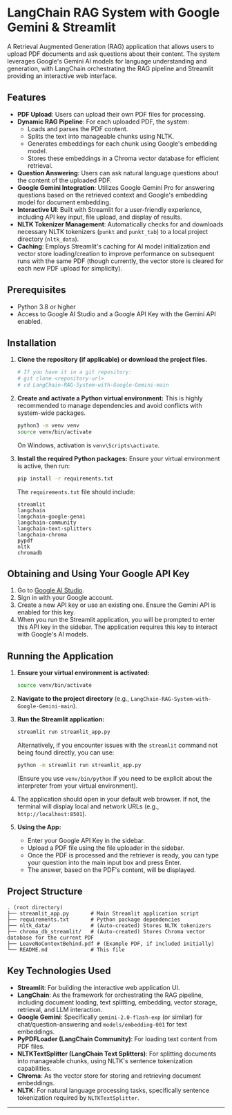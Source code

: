 # LangChain RAG System with Google Gemini & Streamlit

A Retrieval Augmented Generation (RAG) application that allows users to upload PDF documents and ask questions about their content. The system leverages Google's Gemini AI models for language understanding and generation, with LangChain orchestrating the RAG pipeline and Streamlit providing an interactive web interface.

## Features

*   **PDF Upload**: Users can upload their own PDF files for processing.
*   **Dynamic RAG Pipeline**: For each uploaded PDF, the system:
    *   Loads and parses the PDF content.
    *   Splits the text into manageable chunks using NLTK.
    *   Generates embeddings for each chunk using Google's embedding model.
    *   Stores these embeddings in a Chroma vector database for efficient retrieval.
*   **Question Answering**: Users can ask natural language questions about the content of the uploaded PDF.
*   **Google Gemini Integration**: Utilizes Google Gemini Pro for answering questions based on the retrieved context and Google's embedding model for document embedding.
*   **Interactive UI**: Built with Streamlit for a user-friendly experience, including API key input, file upload, and display of results.
*   **NLTK Tokenizer Management**: Automatically checks for and downloads necessary NLTK tokenizers (`punkt` and `punkt_tab`) to a local project directory (`nltk_data`).
*   **Caching**: Employs Streamlit's caching for AI model initialization and vector store loading/creation to improve performance on subsequent runs with the same PDF (though currently, the vector store is cleared for each new PDF upload for simplicity).

## Prerequisites

*   Python 3.8 or higher
*   Access to Google AI Studio and a Google API Key with the Gemini API enabled.

## Installation

1.  **Clone the repository (if applicable) or download the project files.**
    ```bash
    # If you have it in a git repository:
    # git clone <repository-url>
    # cd LangChain-RAG-System-with-Google-Gemini-main
    ```

2.  **Create and activate a Python virtual environment:**
    This is highly recommended to manage dependencies and avoid conflicts with system-wide packages.
    ```bash
    python3 -m venv venv
    source venv/bin/activate
    ```
    On Windows, activation is `venv\Scripts\activate`.

3.  **Install the required Python packages:**
    Ensure your virtual environment is active, then run:
    ```bash
    pip install -r requirements.txt
    ```
    The `requirements.txt` file should include:
    ```
    streamlit
    langchain
    langchain-google-genai
    langchain-community
    langchain-text-splitters
    langchain-chroma
    pypdf
    nltk
    chromadb
    ```

## Obtaining and Using Your Google API Key

1.  Go to [Google AI Studio](https://aistudio.google.com/).
2.  Sign in with your Google account.
3.  Create a new API key or use an existing one. Ensure the Gemini API is enabled for this key.
4.  When you run the Streamlit application, you will be prompted to enter this API key in the sidebar. The application requires this key to interact with Google's AI models.

## Running the Application

1.  **Ensure your virtual environment is activated:**
    ```bash
    source venv/bin/activate
    ```

2.  **Navigate to the project directory** (e.g., `LangChain-RAG-System-with-Google-Gemini-main`).

3.  **Run the Streamlit application:**
    ```bash
    streamlit run streamlit_app.py
    ```
    Alternatively, if you encounter issues with the `streamlit` command not being found directly, you can use:
    ```bash
    python -m streamlit run streamlit_app.py
    ```
    (Ensure you use `venv/bin/python` if you need to be explicit about the interpreter from your virtual environment).

4.  The application should open in your default web browser. If not, the terminal will display local and network URLs (e.g., `http://localhost:8501`).

5.  **Using the App:**
    *   Enter your Google API Key in the sidebar.
    *   Upload a PDF file using the file uploader in the sidebar.
    *   Once the PDF is processed and the retriever is ready, you can type your question into the main input box and press Enter.
    *   The answer, based on the PDF's content, will be displayed.

## Project Structure

```
. (root directory)
├── streamlit_app.py       # Main Streamlit application script
├── requirements.txt       # Python package dependencies
├── nltk_data/             # (Auto-created) Stores NLTK tokenizers
├── chroma_db_streamlit/   # (Auto-created) Stores Chroma vector database for the current PDF
├── LeaveNoContextBehind.pdf # (Example PDF, if included initially)
└── README.md              # This file
```

## Key Technologies Used

*   **Streamlit**: For building the interactive web application UI.
*   **LangChain**: As the framework for orchestrating the RAG pipeline, including document loading, text splitting, embedding, vector storage, retrieval, and LLM interaction.
*   **Google Gemini**: Specifically `gemini-2.0-flash-exp` (or similar) for chat/question-answering and `models/embedding-001` for text embeddings.
*   **PyPDFLoader (LangChain Community)**: For loading text content from PDF files.
*   **NLTKTextSplitter (LangChain Text Splitters)**: For splitting documents into manageable chunks, using NLTK's sentence tokenization capabilities.
*   **Chroma**: As the vector store for storing and retrieving document embeddings.
*   **NLTK**: For natural language processing tasks, specifically sentence tokenization required by `NLTKTextSplitter`.

---
